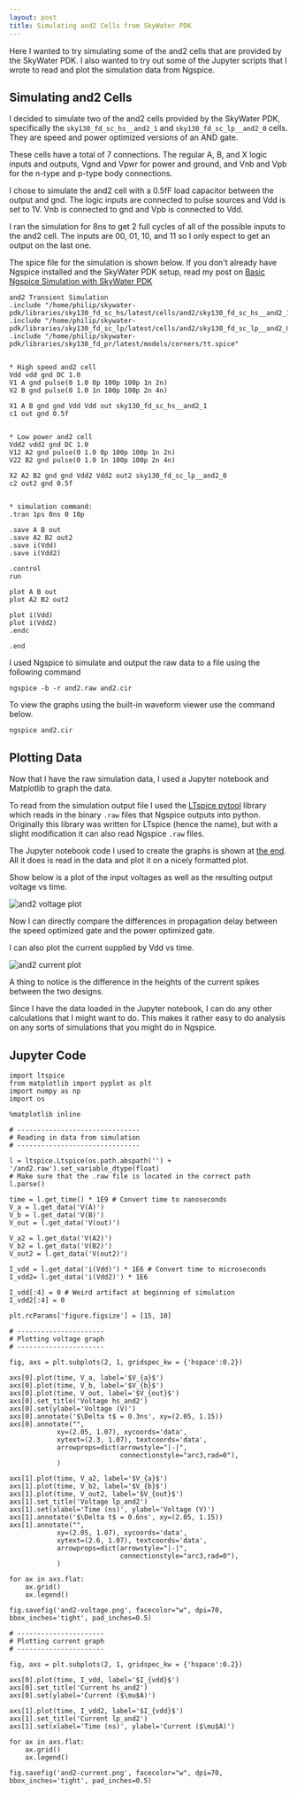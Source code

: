 ```yaml
---
layout: post
title: Simulating and2 Cells from SkyWater PDK
---
```


Here I wanted to try simulating some of the and2 cells that are provided by the SkyWater PDK. I also wanted to try out some of the Jupyter scripts that I wrote to read and plot the simulation data from Ngspice.

## Simulating and2 Cells

I decided to simulate two of the and2 cells provided by the SkyWater PDK, specifically the ```sky130_fd_sc_hs__and2_1``` and ```sky130_fd_sc_lp__and2_0``` cells.
They are speed and power optimized versions of an AND gate.

These cells have a total of 7 connections. The regular A, B, and X logic inputs and outputs, Vgnd and Vpwr for power and ground, and Vnb and Vpb for the n-type and p-type body connections.

I chose to simulate the and2 cell with a 0.5fF load capacitor between the output and gnd. The logic inputs are connected to pulse sources and Vdd is set to 1V. Vnb is connected to gnd and Vpb is connected to Vdd.

I ran the simulation for 8ns to get 2 full cycles of all of the possible inputs to the and2 cell. The inputs are 00, 01, 10, and 11 so I only expect to get an output on the last one.

The spice file for the simulation is shown below. If you don't already have Ngspice installed and the SkyWater PDK setup, read my post on [Basic Ngspice Simulation with SkyWater PDK](/2022/02/12/ngspice-skywater)

```
and2 Transient Simulation
.include "/home/philip/skywater-pdk/libraries/sky130_fd_sc_hs/latest/cells/and2/sky130_fd_sc_hs__and2_1.spice"
.include "/home/philip/skywater-pdk/libraries/sky130_fd_sc_lp/latest/cells/and2/sky130_fd_sc_lp__and2_0.spice"
.include "/home/philip/skywater-pdk/libraries/sky130_fd_pr/latest/models/corners/tt.spice"


* High speed and2 cell
Vdd vdd gnd DC 1.0
V1 A gnd pulse(0 1.0 0p 100p 100p 1n 2n)
V2 B gnd pulse(0 1.0 1n 100p 100p 2n 4n)

X1 A B gnd gnd Vdd Vdd out sky130_fd_sc_hs__and2_1
c1 out gnd 0.5f


* Low power and2 cell
Vdd2 vdd2 gnd DC 1.0
V12 A2 gnd pulse(0 1.0 0p 100p 100p 1n 2n)
V22 B2 gnd pulse(0 1.0 1n 100p 100p 2n 4n)

X2 A2 B2 gnd gnd Vdd2 Vdd2 out2 sky130_fd_sc_lp__and2_0
c2 out2 gnd 0.5f


* simulation command: 
.tran 1ps 8ns 0 10p

.save A B out
.save A2 B2 out2
.save i(Vdd)
.save i(Vdd2)

.control
run

plot A B out
plot A2 B2 out2

plot i(Vdd)
plot i(Vdd2)
.endc

.end
```

I used Ngspice to simulate and output the raw data to a file using the following command

```
ngspice -b -r and2.raw and2.cir
```

To view the graphs using the built-in waveform viewer use the command below.

```
ngspice and2.cir
```

## Plotting Data

Now that I have the raw simulation data, I used a Jupyter notebook and Matplotlib to graph the data.

To read from the simulation output file I used the [LTspice pytool](https://github.com/DongHoonPark/ltspice_pytool) library which reads in the binary ```.raw``` files that Ngspice outputs into python.
Originally this library was written for LTspice (hence the name), but with a slight modification it can also read Ngspice ```.raw``` files.

The Jupyter notebook code I used to create the graphs is shown at [the end](#jupyter-code).
All it does is read in the data and plot it on a nicely formatted plot.

Show below is a plot of the input voltages as well as the resulting output voltage vs time.

![and2 voltage plot](/assets/images/skywater-and2/and2-voltage.png)

Now I can directly compare the differences in propagation delay between the speed optimized gate and the power optimized gate.

I can also plot the current supplied by Vdd vs time.

![and2 current plot](/assets/images/skywater-and2/and2-current.png)

A thing to notice is the difference in the heights of the current spikes between the two designs.

Since I have the data loaded in the Jupyter notebook, I can do any other calculations that I might want to do. This makes it rather easy to do analysis on any sorts of simulations that you might do in Ngspice.

## Jupyter Code

```
import ltspice
from matplotlib import pyplot as plt
import numpy as np
import os

%matplotlib inline

# -------------------------------
# Reading in data from simulation
# -------------------------------

l = ltspice.Ltspice(os.path.abspath('') + '/and2.raw').set_variable_dtype(float)
# Make sure that the .raw file is located in the correct path
l.parse() 

time = l.get_time() * 1E9 # Convert time to nanoseconds
V_a = l.get_data('V(A)')
V_b = l.get_data('V(B)')
V_out = l.get_data('V(out)')

V_a2 = l.get_data('V(A2)')
V_b2 = l.get_data('V(B2)')
V_out2 = l.get_data('V(out2)')

I_vdd = l.get_data('i(Vdd)') * 1E6 # Convert time to microseconds
I_vdd2= l.get_data('i(Vdd2)') * 1E6

I_vdd[:4] = 0 # Weird artifact at beginning of simulation
I_vdd2[:4] = 0

plt.rcParams['figure.figsize'] = [15, 10]

# ----------------------
# Plotting voltage graph
# ----------------------

fig, axs = plt.subplots(2, 1, gridspec_kw = {'hspace':0.2})

axs[0].plot(time, V_a, label='$V_{a}$')
axs[0].plot(time, V_b, label='$V_{b}$')
axs[0].plot(time, V_out, label='$V_{out}$')
axs[0].set_title('Voltage hs_and2')
axs[0].set(ylabel='Voltage (V)')
axs[0].annotate('$\Delta t$ = 0.3ns', xy=(2.05, 1.15))
axs[0].annotate("",
            xy=(2.05, 1.07), xycoords='data',
            xytext=(2.3, 1.07), textcoords='data',
            arrowprops=dict(arrowstyle="|-|",
                            connectionstyle="arc3,rad=0"),
            )

axs[1].plot(time, V_a2, label='$V_{a}$')
axs[1].plot(time, V_b2, label='$V_{b}$')
axs[1].plot(time, V_out2, label='$V_{out}$')
axs[1].set_title('Voltage lp_and2')
axs[1].set(xlabel='Time (ns)', ylabel='Voltage (V)')
axs[1].annotate('$\Delta t$ = 0.6ns', xy=(2.05, 1.15))
axs[1].annotate("",
            xy=(2.05, 1.07), xycoords='data',
            xytext=(2.6, 1.07), textcoords='data',
            arrowprops=dict(arrowstyle="|-|",
                            connectionstyle="arc3,rad=0"),
            )

for ax in axs.flat:
    ax.grid()
    ax.legend()

fig.savefig('and2-voltage.png', facecolor="w", dpi=70, bbox_inches='tight', pad_inches=0.5)

# ----------------------
# Plotting current graph
# ----------------------

fig, axs = plt.subplots(2, 1, gridspec_kw = {'hspace':0.2})

axs[0].plot(time, I_vdd, label='$I_{vdd}$')
axs[0].set_title('Current hs_and2')
axs[0].set(ylabel='Current ($\mu$A)')

axs[1].plot(time, I_vdd2, label='$I_{vdd}$')
axs[1].set_title('Current lp_and2')
axs[1].set(xlabel='Time (ns)', ylabel='Current ($\mu$A)')

for ax in axs.flat:
    ax.grid()
    ax.legend()

fig.savefig('and2-current.png', facecolor="w", dpi=70, bbox_inches='tight', pad_inches=0.5)
```

